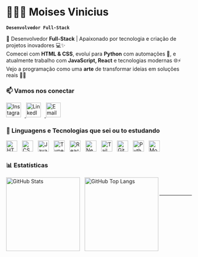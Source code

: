 # 👨🏻‍💻 Moises Vinicius

**`Desenvolvedor Full-Stack`**

🚀 Desenvolvedor **Full-Stack** | Apaixonado por tecnologia e criação de projetos inovadores 💻✨  
Comecei com **HTML & CSS**, evoluí para **Python** com automações 🤖, e atualmente trabalho com **JavaScript, React** e tecnologias modernas 🌐⚡  
Vejo a programação como uma **arte** de transformar ideias em soluções reais 🎨💡


### 📫 Vamos nos conectar

<a href="https://www.instagram.com/dev_vini.py/" target="_blank">
  <img 
    src="https://cdn-icons-png.flaticon.com/512/174/174855.png" 
    alt="Instagram" 
    width="40" 
    style="margin-right: 10px;"
  />
</a>

<a href="https://www.linkedin.com/in/moises-vinicius-327808371/" target="_blank">
  <img 
    src="https://cdn.jsdelivr.net/gh/devicons/devicon/icons/linkedin/linkedin-original.svg" 
    alt="LinkedIn" 
    width="40" 
    style="margin-right: 10px;"
  />
</a>


<a href="moisesvinicius.tech@gmail.com" target="_blank">
  <img 
    src="https://cdn-icons-png.flaticon.com/512/732/732200.png" 
    alt="Email" 
    width="40" 
    style="margin-right: 10px;"
  />
</a>




### 🤖 Linguagens e Tecnologias que sei ou to estudando

<img 
    align="left" 
    alt="HTML"
    title="HTML" 
    width="30px" 
    style="padding-right: 10px;" 
    src="https://cdn.jsdelivr.net/gh/devicons/devicon@latest/icons/html5/html5-original.svg" 
/>
<img 
    align="left" 
    alt="CSS" 
    title="CSS"
    width="30px" 
    style="padding-right: 10px;" 
    src="https://cdn.jsdelivr.net/gh/devicons/devicon@latest/icons/css3/css3-original.svg" 
/>
<img 
    align="left" 
    alt="JavaScript" 
    title="JavaScript"
    width="30px" 
    style="padding-right: 10px;" 
    src="https://cdn.jsdelivr.net/gh/devicons/devicon@latest/icons/javascript/javascript-original.svg" 
/>
<img 
    align="left" 
    alt="TypeScript"
    title="TypeScript" 
    width="30px" 
    style="padding-right: 10px;" 
    src="https://cdn.jsdelivr.net/gh/devicons/devicon@latest/icons/typescript/typescript-original.svg" 
/>
<img 
    align="left" 
    alt="React"
    title="React" 
    width="30px" 
    style="padding-right: 10px;" 
    src="https://cdn.jsdelivr.net/gh/devicons/devicon@latest/icons/react/react-original.svg" 
/>
<img 
    align="left" 
    alt="Next.js" 
    title="Next.js"
    width="30px" 
    style="padding-right: 10px;" 
    src="https://cdn.jsdelivr.net/gh/devicons/devicon@latest/icons/nextjs/nextjs-original.svg" 
/>
<img 
    align="left" 
    alt="Tailwind" 
    title="Tailwind"
    width="30px" 
    style="padding-right: 10px;" 
    src="https://cdn.jsdelivr.net/gh/devicons/devicon@latest/icons/tailwindcss/tailwindcss-original.svg" 
/>
<img 
    align="left" 
    alt="Git" 
    title="Git"
    width="30px" 
    style="padding-right: 10px;" 
    src="https://cdn.jsdelivr.net/gh/devicons/devicon@latest/icons/git/git-original.svg" 
/>
<img 
    align="left" 
    alt="Python" 
    title="Python"
    width="30px" 
    style="padding-right: 10px;" 
    src="https://cdn.jsdelivr.net/gh/devicons/devicon@latest/icons/python/python-original.svg" 
/>
<img 
    align="left" 
    alt="Mongodb" 
    title="Mongodb"
    width="30px" 
    style="padding-right: 10px;" 
    src="https://cdn.jsdelivr.net/gh/devicons/devicon@latest/icons/mongodb/mongodb-original.svg" 
/>

<br/>
<br/>

### 📊 Estatísticas

<p>
  <img 
    align="left" 
    alt="GitHub Stats" 
    height="200" 
    style="padding-right: 10px;" 
    src="https://github-readme-stats.vercel.app/api?username=moisesvinicius404&show_icons=true&theme=tokyonight&include_all_commits=true&locale=pt-br" 
  />

  <img 
    align="left" 
    alt="GitHub Top Langs" 
    height="200" 
    src="https://github-readme-stats.vercel.app/api/top-langs/?username=moisesvinicius404&theme=tokyonight&layout=compact&custom_title=Tecnologias&langs_count=9" 
  />
</p>

<br/>
<br/>

---

